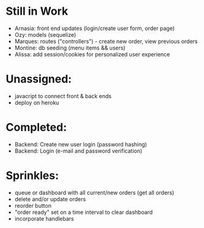 # Still in Work
* Arnasia: front end updates (login/create user form, order page)
* Ozy: models (sequelize)
* Marques: routes ("controllers") - create new order, view previous orders
* Montine: db seeding (menu items && users)
* Alissa:  add session/cookies for personalized user experience
          
# Unassigned:
* javacript to connect front & back ends
* deploy on heroku


# Completed:
* Backend: Create new user login (password hashing)
* Backend: Login (e-mail and password verification)


# Sprinkles:
- queue or dashboard with all current/new orders (get all orders)
- delete and/or update orders
- reorder button
- "order ready" set on a time interval to clear dashboard
- incorporate handlebars